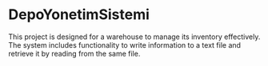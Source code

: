 # DepoYonetimSistemi
 This project is designed for a warehouse to manage its inventory effectively.
 The system includes functionality to write information to a text file and retrieve it by reading from the same file.
